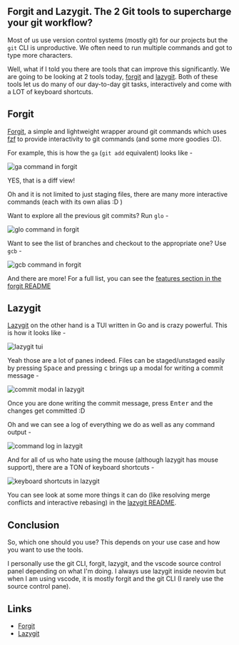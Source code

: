 ## Forgit and Lazygit. The 2 Git tools to supercharge your git workflow?

Most of us use version control systems (mostly git) for our projects but the `git` CLI is unproductive. We often need to run multiple commands and got to type more characters. 

Well, what if I told you there are tools that can improve this significantly. We are going to be looking at 2 tools today, [forgit](https://github.com/wfxr/forgit) and [lazygit](https://github.com/jesseduffield/lazygit). Both of these tools let us do many of our day-to-day git tasks, interactively and come with a LOT of keyboard shortcuts. 

## Forgit

[Forgit](https://github.com/wfxr/forgit), a simple and lightweight wrapper around git commands which uses [fzf](https://github.com/junegunn/fzf) to provide interactivity to git commands (and some more goodies :D).

For example, this is how the `ga` (`git add` equivalent) looks like - 

![ga command in forgit](https://cdn.hashnode.com/res/hashnode/image/upload/v1658563394521/nTOe8gHny.png)

YES, that is a diff view!

Oh and it is not limited to just staging files, there are many more interactive commands (each with its own alias :D )

Want to explore all the previous git commits? Run `glo` - 

![glo command in forgit](https://cdn.hashnode.com/res/hashnode/image/upload/v1658563446553/5pq7J1rZN.png)

Want to see the list of branches and checkout to the appropriate one? Use `gcb` - 

![gcb command in forgit](https://cdn.hashnode.com/res/hashnode/image/upload/v1658562681258/9h3PNnkRB.png)

And there are more! For a full list, you can see the [features section in the forgit README](https://github.com/wfxr/forgit#-features)

## Lazygit

[Lazygit](https://github.com/jesseduffield/lazygit) on the other hand is a TUI written in Go and is crazy powerful. This is how it looks like - 

![lazygit tui](https://cdn.hashnode.com/res/hashnode/image/upload/v1658563520539/ZNlT0Uxrw.png)

Yeah those are a lot of panes indeed. Files can be staged/unstaged easily by pressing <kbd>Space</kbd> and pressing <kbd>c</kbd> brings up a modal for writing a commit message - 

![commit modal in lazygit](https://cdn.hashnode.com/res/hashnode/image/upload/v1658563609546/VozxIJSeg.png)

Once you are done writing the commit message, press <kbd>Enter</kbd> and the changes get committed :D

Oh and we can see a log of everything we do as well as any command output - 

![command log in lazygit](https://cdn.hashnode.com/res/hashnode/image/upload/v1658563645033/zZr1ftsqi.png)

And for all of us who hate using the mouse (although lazygit has mouse support), there are a TON of keyboard shortcuts - 

![keyboard shortcuts in lazygit](https://cdn.hashnode.com/res/hashnode/image/upload/v1658563733510/XousH_fns.png)

You can see look at some more things it can do (like resolving merge conflicts and interactive rebasing) in the [lazygit README](https://github.com/jesseduffield/lazygit#cool-features).

## Conclusion
So, which one should you use? This depends on your use case and how you want to use the tools.

I personally use the git CLI, forgit, lazygit, and the vscode source control panel depending on what I'm doing. I always use lazygit inside neovim but when I am using vscode, it is mostly forgit and the git CLI (I rarely use the source control pane). 

## Links
- [Forgit](https://github.com/wfxr/forgit)
- [Lazygit](https://github.com/jesseduffield/lazygit)
